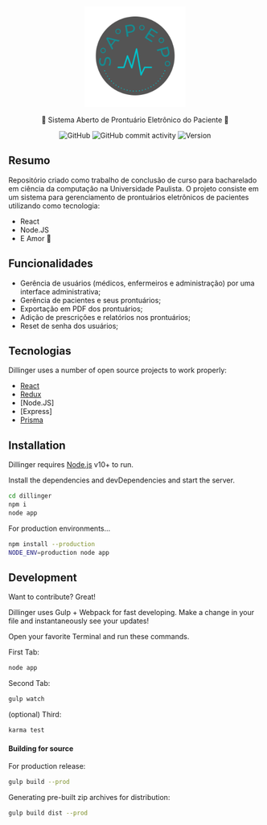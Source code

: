 <p align="center" style={bac}>
    <img alt="SAPEP" title="#SAPEP" src="./public/logo.svg" width="200px" />
</p>

<p align="center">🏥 Sistema Aberto de Prontuário Eletrônico do Paciente 🏥</p>

<div align="center">

![GitHub](https://img.shields.io/github/license/CC-UNIP-CAMPINAS/SAPEP-front)
![GitHub commit activity](https://img.shields.io/github/commit-activity/m/CC-UNIP-CAMPINAS/SAPEP-front)
![Version](https://img.shields.io/badge/version-1.0.1-green)

</div>

## Resumo

Repositório criado como trabalho de conclusão de curso para bacharelado em ciência da computação na Universidade Paulista.
O projeto consiste em um sistema para gerenciamento de prontuários eletrônicos de pacientes utilizando como tecnologia: 


- React
- Node.JS
- E Amor 💝

## Funcionalidades

- Gerência de usuários (médicos, enfermeiros e administração) por uma interface administrativa;
- Gerência de pacientes e seus prontuários;
- Exportação em PDF dos prontuários;
- Adição de prescrições e relatórios nos prontuários;
- Reset de senha dos usuários;


## Tecnologias

Dillinger uses a number of open source projects to work properly:

- [React](https://pt-br.reactjs.org/)
- [Redux](https://redux.js.org/)
- [Node.JS]
- [Express]
- [Prisma](https://www.prisma.io/)



## Installation

Dillinger requires [Node.js](https://nodejs.org/) v10+ to run.

Install the dependencies and devDependencies and start the server.

```sh
cd dillinger
npm i
node app
```

For production environments...

```sh
npm install --production
NODE_ENV=production node app
```

## Development

Want to contribute? Great!

Dillinger uses Gulp + Webpack for fast developing.
Make a change in your file and instantaneously see your updates!

Open your favorite Terminal and run these commands.

First Tab:

```sh
node app
```

Second Tab:

```sh
gulp watch
```

(optional) Third:

```sh
karma test
```

#### Building for source

For production release:

```sh
gulp build --prod
```

Generating pre-built zip archives for distribution:

```sh
gulp build dist --prod
```
